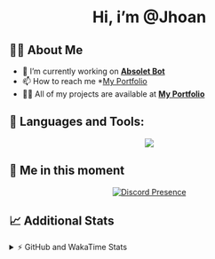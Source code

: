 <h1 align="center">Hi, i’m @Jhoan</h1>

## 🙋‍♂️ About Me

- 🔭 I’m currently working on **[Absolet Bot](https://strider.cloud)**
- 📫 How to reach me *[My Portfolio](https://jhoan.me/contact)
- 👨‍💻 All of my projects are available at **[My Portfolio](https://jhoan.me)**

## 🚀 Languages and Tools:
<p align="center">
  <a href="https://skillicons.dev">
    <img src="https://skillicons.dev/icons?i=js,ts,html,css,bootstrap,nodejs,express,vscode,neovim,vim,atom,cloudflare,git,github,discord,bots,linux,mongodb,nginx,redis,wordpress,heroku&perline=11" />
  </a>
</p>
  
## 👤 Me in this moment
<p align="center">
    <a href="https://discord.com/users/612460795124776960" target="_blank" rel="nofollow">
        <img src="https://lanyard-profile-readme.vercel.app/api/612460795124776960?idleMessage=Probably%20coding%20Absolet..." alt="Discord Presence" align="center">
    </a>
</p>

## 📈 Additional Stats
<details>
    <summary>⚡ GitHub and WakaTime Stats</summary>
    <br/>

<!--START_SECTION:waka-->
![Code Time](http://img.shields.io/badge/Code%20Time-541%20hrs%2041%20mins-blue)

**🐱 My GitHub Data** 

> 🏆 1,087 Contributions in the Year 2022
 > 
> 📦 169.6 kB Used in GitHub's Storage 
 > 
> 💼 Opted to Hire
 > 
> 📜 4 Public Repositories 
 > 
> 🔑 37 Private Repositories  
 > 
**I'm an Early 🐤** 

```text
🌞 Morning    91 commits     ██░░░░░░░░░░░░░░░░░░░░░░░   10.82% 
🌆 Daytime    385 commits    ███████████░░░░░░░░░░░░░░   45.78% 
🌃 Evening    328 commits    █████████░░░░░░░░░░░░░░░░   39.0% 
🌙 Night      37 commits     █░░░░░░░░░░░░░░░░░░░░░░░░   4.4%

```
📅 **I'm Most Productive on Saturday** 

```text
Monday       123 commits    ███░░░░░░░░░░░░░░░░░░░░░░   14.63% 
Tuesday      127 commits    ███░░░░░░░░░░░░░░░░░░░░░░   15.1% 
Wednesday    138 commits    ████░░░░░░░░░░░░░░░░░░░░░   16.41% 
Thursday     92 commits     ██░░░░░░░░░░░░░░░░░░░░░░░   10.94% 
Friday       131 commits    ████░░░░░░░░░░░░░░░░░░░░░   15.58% 
Saturday     159 commits    ████░░░░░░░░░░░░░░░░░░░░░   18.91% 
Sunday       71 commits     ██░░░░░░░░░░░░░░░░░░░░░░░   8.44%

```


📊 **This Week I Spent My Time On** 

```text
⌚︎ Time Zone: America/Bogota

💬 Programming Languages: 
TypeScript               22 hrs 27 mins      ████████████████████░░░░░   79.58% 
Java                     2 hrs 8 mins        ██░░░░░░░░░░░░░░░░░░░░░░░   7.61% 
YAML                     1 hr 34 mins        █░░░░░░░░░░░░░░░░░░░░░░░░   5.56% 
JavaScript               1 hr 16 mins        █░░░░░░░░░░░░░░░░░░░░░░░░   4.52% 
JSON                     34 mins             ░░░░░░░░░░░░░░░░░░░░░░░░░   2.03%

🔥 Editors: 
VS Code                  28 hrs 13 mins      █████████████████████████   100.0%

🐱‍💻 Projects: 
bloom                    26 hrs 45 mins      ███████████████████████░░   94.81% 
dilva                    34 mins             ░░░░░░░░░░░░░░░░░░░░░░░░░   2.02% 
bloom_enc                29 mins             ░░░░░░░░░░░░░░░░░░░░░░░░░   1.73% 
enc                      11 mins             ░░░░░░░░░░░░░░░░░░░░░░░░░   0.68% 
strider-app              6 mins              ░░░░░░░░░░░░░░░░░░░░░░░░░   0.39%

💻 Operating System: 
Linux                    28 hrs 13 mins      █████████████████████████   100.0%

```

**I Mostly Code in JavaScript** 

```text
JavaScript               16 repos            ███████████████░░░░░░░░░░   61.54% 
TypeScript               4 repos             ███░░░░░░░░░░░░░░░░░░░░░░   15.38% 
Java                     3 repos             ███░░░░░░░░░░░░░░░░░░░░░░   11.54% 
Shell                    1 repo              █░░░░░░░░░░░░░░░░░░░░░░░░   3.85% 
CSS                      1 repo              █░░░░░░░░░░░░░░░░░░░░░░░░   3.85%

```



 Last Updated on 20/12/2022 14:37:33 UTC
<!--END_SECTION:waka-->
</details>
